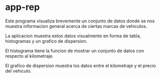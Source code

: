 # app-rep
Este programa visualiza brevemente un conjunto de datos donde se nos muestra informacion general acerca de ciertas marcas de vehiculos.

La aplicacion muestra estos datos visualmente en forma de tabla, histogramas y un grafico de dispersion.

El histograma tiene la funcion de mostrar un conjunto de datos con respecto al kilometraje.

El grafico de dispersion muestra los datos entre el kilometraje y el precio del vehiculo.